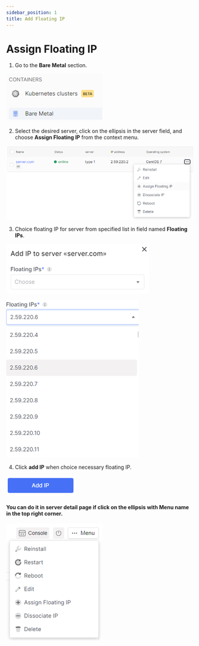 ```yaml
---
sidebar_position: 1
title: Add Floating IP
---
```


# Assign Floating IP

1. Go to the **Bare Metal** section.

![](../../img/bare-metal/base.png)

2. Select the desired server, click on the ellipsis in the server field, and choose **Assign Floating IP** from the context menu.

![](../../img/bare-metal/add_floating_ip/1.png)

3. Choice floating IP for server from specified list in field named **Floating IPs**.

![](../../img/bare-metal/add_floating_ip/2.png)

![](../../img/bare-metal/add_floating_ip/3.png)

4. Click **add IP** when choice necessary floating IP.

![](../../img/bare-metal/add_floating_ip/4.png)


#### You can do it in server detail page if click  on the ellipsis with **Menu** name in the top right corner.

![](../../img/bare-metal/console/1.png)

